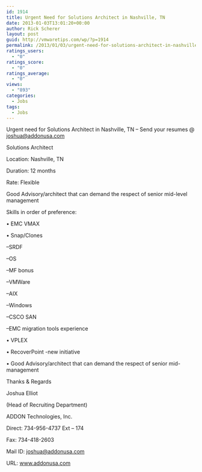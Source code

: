 ```yaml
---
id: 1914
title: Urgent Need for Solutions Architect in Nashville, TN
date: 2013-01-03T13:01:20+00:00
author: Rick Scherer
layout: post
guid: http://vmwaretips.com/wp/?p=1914
permalink: /2013/01/03/urgent-need-for-solutions-architect-in-nashville-tn/
ratings_users:
  - "0"
ratings_score:
  - "0"
ratings_average:
  - "0"
views:
  - "893"
categories:
  - Jobs
tags:
  - Jobs
---
```

Urgent need for Solutions Architect in Nashville, TN &#8211; Send your resumes @ joshua@addonusa.com

Solutions Architect
  
Location: Nashville, TN
  
Duration: 12 months
  
Rate: Flexible

Good Advisory/architect that can demand the respect of senior mid-level management

Skills in order of preference:
  
• EMC VMAX
  
• Snap/Clones
                  
&#8211;SRDF
                  
&#8211;OS
                  
&#8211;MF bonus
                  
&#8211;VMWare
                  
&#8211;AIX
                  
&#8211;Windows
                  
&#8211;CSCO SAN
                  
&#8211;EMC migration tools experience
  
• VPLEX
  
• RecoverPoint -new initiative
  
• Good Advisory/architect that can demand the respect of senior mid-management

Thanks & Regards

Joshua Elliot
  
(Head of Recruiting Department)

ADDON Technologies, Inc.
  
Direct: 734-956-4737 Ext &#8211; 174
  
Fax: 734-418-2603
  
Mail ID: joshua@addonusa.com
  
URL: www.addonusa.com